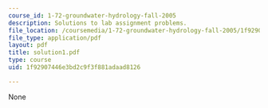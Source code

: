 ```yaml
---
course_id: 1-72-groundwater-hydrology-fall-2005
description: Solutions to lab assignment problems.
file_location: /coursemedia/1-72-groundwater-hydrology-fall-2005/1f92907446e3bd2c9f3f881adaad8126_solution1.pdf
file_type: application/pdf
layout: pdf
title: solution1.pdf
type: course
uid: 1f92907446e3bd2c9f3f881adaad8126

---
```

None